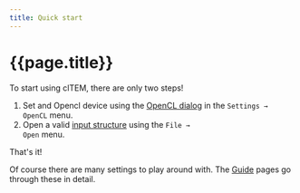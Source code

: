 ```yaml
---
title: Quick start
---
```


# {{page.title}}

To start using clTEM, there are only two steps!

1. Set and Opencl device using the [OpenCL dialog]() in the <code>Settings &rarr; OpenCL</code> menu.
2. Open a valid [input structure]() using the <code>File &rarr; Open</code> menu.

That's it!

Of course there are many settings to play around with. The [Guide]() pages go through these in detail.